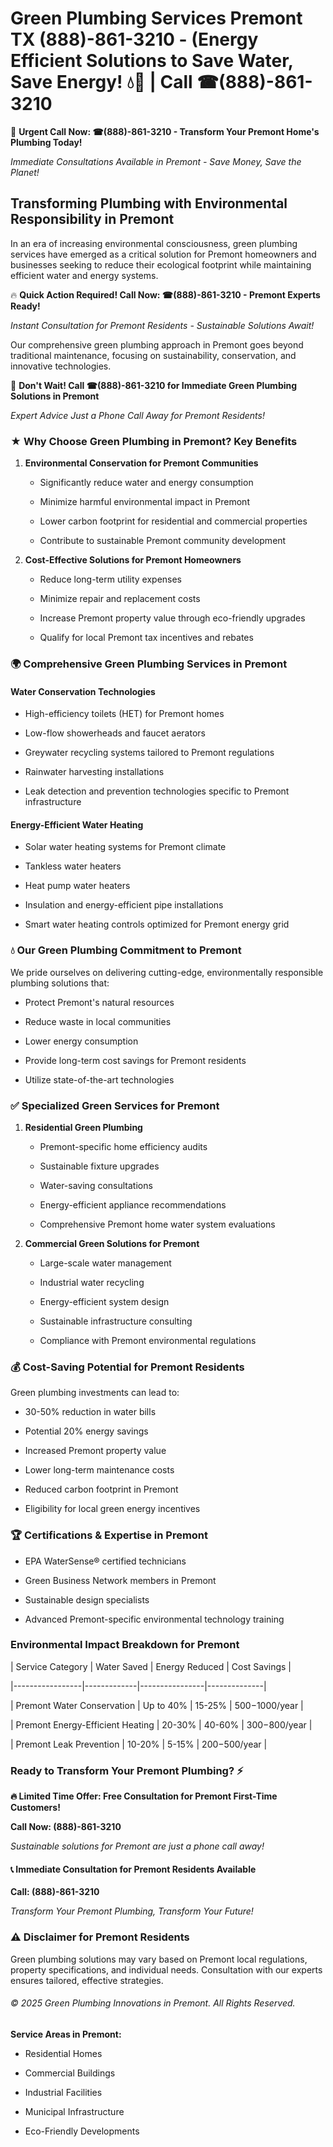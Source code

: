 # Green Plumbing Services Premont TX (888)-861-3210 - (Energy Efficient Solutions to Save Water, Save Energy! 💧🌿 | Call ☎(888)-861-3210

🚨 **Urgent Call Now: ☎(888)-861-3210 - Transform Your Premont Home's Plumbing Today!**
*Immediate Consultations Available in Premont - Save Money, Save the Planet!*

## Transforming Plumbing with Environmental Responsibility in Premont

In an era of increasing environmental consciousness, green plumbing services have emerged as a critical solution for Premont homeowners and businesses seeking to reduce their ecological footprint while maintaining efficient water and energy systems. 

🔥 **Quick Action Required! Call Now: ☎(888)-861-3210 - Premont Experts Ready!**
*Instant Consultation for Premont Residents - Sustainable Solutions Await!*

Our comprehensive green plumbing approach in Premont goes beyond traditional maintenance, focusing on sustainability, conservation, and innovative technologies.

🚨 **Don't Wait! Call ☎(888)-861-3210 for Immediate Green Plumbing Solutions in Premont**
*Expert Advice Just a Phone Call Away for Premont Residents!*

### ★ Why Choose Green Plumbing in Premont? Key Benefits

1. **Environmental Conservation for Premont Communities** 
   - Significantly reduce water and energy consumption
   - Minimize harmful environmental impact in Premont
   - Lower carbon footprint for residential and commercial properties
   - Contribute to sustainable Premont community development

2. **Cost-Effective Solutions for Premont Homeowners** 
   - Reduce long-term utility expenses
   - Minimize repair and replacement costs
   - Increase Premont property value through eco-friendly upgrades
   - Qualify for local Premont tax incentives and rebates

### 🌍 Comprehensive Green Plumbing Services in Premont

#### Water Conservation Technologies
- High-efficiency toilets (HET) for Premont homes
- Low-flow showerheads and faucet aerators
- Greywater recycling systems tailored to Premont regulations
- Rainwater harvesting installations
- Leak detection and prevention technologies specific to Premont infrastructure

#### Energy-Efficient Water Heating
- Solar water heating systems for Premont climate
- Tankless water heaters
- Heat pump water heaters
- Insulation and energy-efficient pipe installations
- Smart water heating controls optimized for Premont energy grid

### 💧 Our Green Plumbing Commitment to Premont

We pride ourselves on delivering cutting-edge, environmentally responsible plumbing solutions that:
- Protect Premont's natural resources
- Reduce waste in local communities
- Lower energy consumption
- Provide long-term cost savings for Premont residents
- Utilize state-of-the-art technologies

### ✅ Specialized Green Services for Premont

1. **Residential Green Plumbing**
   - Premont-specific home efficiency audits
   - Sustainable fixture upgrades
   - Water-saving consultations
   - Energy-efficient appliance recommendations
   - Comprehensive Premont home water system evaluations

2. **Commercial Green Solutions for Premont**
   - Large-scale water management
   - Industrial water recycling
   - Energy-efficient system design
   - Sustainable infrastructure consulting
   - Compliance with Premont environmental regulations

### 💰 Cost-Saving Potential for Premont Residents

Green plumbing investments can lead to:
- 30-50% reduction in water bills
- Potential 20% energy savings
- Increased Premont property value
- Lower long-term maintenance costs
- Reduced carbon footprint in Premont
- Eligibility for local green energy incentives

### 🏆 Certifications & Expertise in Premont

- EPA WaterSense® certified technicians
- Green Business Network members in Premont
- Sustainable design specialists
- Advanced Premont-specific environmental technology training

### Environmental Impact Breakdown for Premont

| Service Category | Water Saved | Energy Reduced | Cost Savings |
|-----------------|-------------|----------------|--------------|
| Premont Water Conservation | Up to 40% | 15-25% | $500-$1000/year |
| Premont Energy-Efficient Heating | 20-30% | 40-60% | $300-$800/year |
| Premont Leak Prevention | 10-20% | 5-15% | $200-$500/year |

### Ready to Transform Your Premont Plumbing? ⚡

**🔥 Limited Time Offer: Free Consultation for Premont First-Time Customers!**

**Call Now: (888)-861-3210**
*Sustainable solutions for Premont are just a phone call away!*

#### 📞 Immediate Consultation for Premont Residents Available

**Call: (888)-861-3210**
*Transform Your Premont Plumbing, Transform Your Future!*

### ⚠️ Disclaimer for Premont Residents

Green plumbing solutions may vary based on Premont local regulations, property specifications, and individual needs. Consultation with our experts ensures tailored, effective strategies.

###### © 2025 Green Plumbing Innovations in Premont. All Rights Reserved.

**Service Areas in Premont:** 
- Residential Homes
- Commercial Buildings
- Industrial Facilities
- Municipal Infrastructure
- Eco-Friendly Developments
